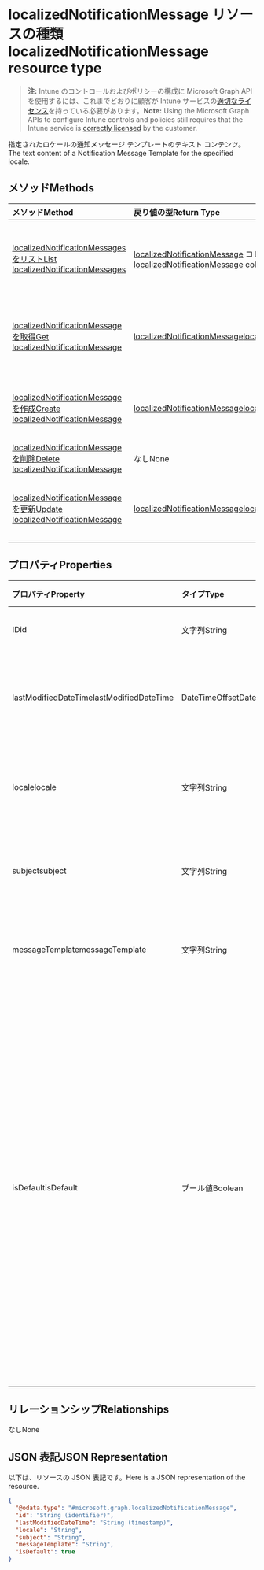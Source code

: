 # <a name="localizednotificationmessage-resource-type"></a><span data-ttu-id="5e3fb-101">localizedNotificationMessage リソースの種類</span><span class="sxs-lookup"><span data-stu-id="5e3fb-101">localizedNotificationMessage resource type</span></span>

> <span data-ttu-id="5e3fb-102">**注:** Intune のコントロールおよびポリシーの構成に Microsoft Graph API を使用するには、これまでどおりに顧客が Intune サービスの[適切なライセンス](https://go.microsoft.com/fwlink/?linkid=839381)を持っている必要があります。</span><span class="sxs-lookup"><span data-stu-id="5e3fb-102">**Note:** Using the Microsoft Graph APIs to configure Intune controls and policies still requires that the Intune service is [correctly licensed](https://go.microsoft.com/fwlink/?linkid=839381) by the customer.</span></span>

<span data-ttu-id="5e3fb-103">指定されたロケールの通知メッセージ テンプレートのテキスト コンテンツ。</span><span class="sxs-lookup"><span data-stu-id="5e3fb-103">The text content of a Notification Message Template for the specified locale.</span></span>
## <a name="methods"></a><span data-ttu-id="5e3fb-104">メソッド</span><span class="sxs-lookup"><span data-stu-id="5e3fb-104">Methods</span></span>
|<span data-ttu-id="5e3fb-105">メソッド</span><span class="sxs-lookup"><span data-stu-id="5e3fb-105">Method</span></span>|<span data-ttu-id="5e3fb-106">戻り値の型</span><span class="sxs-lookup"><span data-stu-id="5e3fb-106">Return Type</span></span>|<span data-ttu-id="5e3fb-107">説明</span><span class="sxs-lookup"><span data-stu-id="5e3fb-107">Description</span></span>|
|:---|:---|:---|
|[<span data-ttu-id="5e3fb-108">localizedNotificationMessages をリスト</span><span class="sxs-lookup"><span data-stu-id="5e3fb-108">List localizedNotificationMessages</span></span>](../api/intune_notification_localizednotificationmessage_list.md)|<span data-ttu-id="5e3fb-109">[localizedNotificationMessage](../resources/intune_notification_localizednotificationmessage.md) コレクション</span><span class="sxs-lookup"><span data-stu-id="5e3fb-109">[localizedNotificationMessage](../resources/intune_notification_localizednotificationmessage.md) collection</span></span>|<span data-ttu-id="5e3fb-110">[localizedNotificationMessage](../resources/intune_notification_localizednotificationmessage.md) オブジェクトのプロパティとリレーションシップをリストします。</span><span class="sxs-lookup"><span data-stu-id="5e3fb-110">List properties and relationships of the [localizedNotificationMessage](../resources/intune_notification_localizednotificationmessage.md) objects.</span></span>|
|[<span data-ttu-id="5e3fb-111">localizedNotificationMessage を取得</span><span class="sxs-lookup"><span data-stu-id="5e3fb-111">Get localizedNotificationMessage</span></span>](../api/intune_notification_localizednotificationmessage_get.md)|[<span data-ttu-id="5e3fb-112">localizedNotificationMessage</span><span class="sxs-lookup"><span data-stu-id="5e3fb-112">localizedNotificationMessage</span></span>](../resources/intune_notification_localizednotificationmessage.md)|<span data-ttu-id="5e3fb-113">[localizedNotificationMessage](../resources/intune_notification_localizednotificationmessage.md) オブジェクトのプロパティとリレーションシップを読み取ります。</span><span class="sxs-lookup"><span data-stu-id="5e3fb-113">Read properties and relationships of the [localizedNotificationMessage](../resources/intune_notification_localizednotificationmessage.md) object.</span></span>|
|[<span data-ttu-id="5e3fb-114">localizedNotificationMessage を作成</span><span class="sxs-lookup"><span data-stu-id="5e3fb-114">Create localizedNotificationMessage</span></span>](../api/intune_notification_localizednotificationmessage_create.md)|[<span data-ttu-id="5e3fb-115">localizedNotificationMessage</span><span class="sxs-lookup"><span data-stu-id="5e3fb-115">localizedNotificationMessage</span></span>](../resources/intune_notification_localizednotificationmessage.md)|<span data-ttu-id="5e3fb-116">新しい [localizedNotificationMessage](../resources/intune_notification_localizednotificationmessage.md) オブジェクトを作成します。</span><span class="sxs-lookup"><span data-stu-id="5e3fb-116">Create a new [localizedNotificationMessage](../resources/intune_notification_localizednotificationmessage.md) object.</span></span>|
|[<span data-ttu-id="5e3fb-117">localizedNotificationMessage を削除</span><span class="sxs-lookup"><span data-stu-id="5e3fb-117">Delete localizedNotificationMessage</span></span>](../api/intune_notification_localizednotificationmessage_delete.md)|<span data-ttu-id="5e3fb-118">なし</span><span class="sxs-lookup"><span data-stu-id="5e3fb-118">None</span></span>|<span data-ttu-id="5e3fb-119">[localizedNotificationMessage](../resources/intune_notification_localizednotificationmessage.md) を削除します。</span><span class="sxs-lookup"><span data-stu-id="5e3fb-119">Deletes a [localizedNotificationMessage](../resources/intune_notification_localizednotificationmessage.md).</span></span>|
|[<span data-ttu-id="5e3fb-120">localizedNotificationMessage を更新</span><span class="sxs-lookup"><span data-stu-id="5e3fb-120">Update localizedNotificationMessage</span></span>](../api/intune_notification_localizednotificationmessage_update.md)|[<span data-ttu-id="5e3fb-121">localizedNotificationMessage</span><span class="sxs-lookup"><span data-stu-id="5e3fb-121">localizedNotificationMessage</span></span>](../resources/intune_notification_localizednotificationmessage.md)|<span data-ttu-id="5e3fb-122">[localizedNotificationMessage](../resources/intune_notification_localizednotificationmessage.md) オブジェクトのプロパティを更新します。</span><span class="sxs-lookup"><span data-stu-id="5e3fb-122">Update the properties of a [localizedNotificationMessage](../resources/intune_notification_localizednotificationmessage.md) object.</span></span>|

## <a name="properties"></a><span data-ttu-id="5e3fb-123">プロパティ</span><span class="sxs-lookup"><span data-stu-id="5e3fb-123">Properties</span></span>
|<span data-ttu-id="5e3fb-124">プロパティ</span><span class="sxs-lookup"><span data-stu-id="5e3fb-124">Property</span></span>|<span data-ttu-id="5e3fb-125">タイプ</span><span class="sxs-lookup"><span data-stu-id="5e3fb-125">Type</span></span>|<span data-ttu-id="5e3fb-126">説明</span><span class="sxs-lookup"><span data-stu-id="5e3fb-126">Description</span></span>|
|:---|:---|:---|
|<span data-ttu-id="5e3fb-127">ID</span><span class="sxs-lookup"><span data-stu-id="5e3fb-127">id</span></span>|<span data-ttu-id="5e3fb-128">文字列</span><span class="sxs-lookup"><span data-stu-id="5e3fb-128">String</span></span>|<span data-ttu-id="5e3fb-129">エンティティのキー。</span><span class="sxs-lookup"><span data-stu-id="5e3fb-129">Key of the entity.</span></span>|
|<span data-ttu-id="5e3fb-130">lastModifiedDateTime</span><span class="sxs-lookup"><span data-stu-id="5e3fb-130">lastModifiedDateTime</span></span>|<span data-ttu-id="5e3fb-131">DateTimeOffset</span><span class="sxs-lookup"><span data-stu-id="5e3fb-131">DateTimeOffset</span></span>|<span data-ttu-id="5e3fb-132">オブジェクトの最終更新の DateTime。</span><span class="sxs-lookup"><span data-stu-id="5e3fb-132">DateTime the object was last modified.</span></span>|
|<span data-ttu-id="5e3fb-133">locale</span><span class="sxs-lookup"><span data-stu-id="5e3fb-133">locale</span></span>|<span data-ttu-id="5e3fb-134">文字列</span><span class="sxs-lookup"><span data-stu-id="5e3fb-134">String</span></span>|<span data-ttu-id="5e3fb-135">対象メッセージの送信先ロケール。</span><span class="sxs-lookup"><span data-stu-id="5e3fb-135">The Locale for which this message is destined.</span></span>|
|<span data-ttu-id="5e3fb-136">subject</span><span class="sxs-lookup"><span data-stu-id="5e3fb-136">subject</span></span>|<span data-ttu-id="5e3fb-137">文字列</span><span class="sxs-lookup"><span data-stu-id="5e3fb-137">String</span></span>|<span data-ttu-id="5e3fb-138">メッセージ テンプレートの件名。</span><span class="sxs-lookup"><span data-stu-id="5e3fb-138">The Message Template Subject.</span></span>|
|<span data-ttu-id="5e3fb-139">messageTemplate</span><span class="sxs-lookup"><span data-stu-id="5e3fb-139">messageTemplate</span></span>|<span data-ttu-id="5e3fb-140">文字列</span><span class="sxs-lookup"><span data-stu-id="5e3fb-140">String</span></span>|<span data-ttu-id="5e3fb-141">メッセージ テンプレートのコンテンツ。</span><span class="sxs-lookup"><span data-stu-id="5e3fb-141">The Message Template content.</span></span>|
|<span data-ttu-id="5e3fb-142">isDefault</span><span class="sxs-lookup"><span data-stu-id="5e3fb-142">isDefault</span></span>|<span data-ttu-id="5e3fb-143">ブール値</span><span class="sxs-lookup"><span data-stu-id="5e3fb-143">Boolean</span></span>|<span data-ttu-id="5e3fb-144">言語フォールバック用の既定ロケールかどうかを示すフラグ。</span><span class="sxs-lookup"><span data-stu-id="5e3fb-144">Flag to indicate whether or not this is the default locale for language fallback.</span></span> <span data-ttu-id="5e3fb-145">このフラグは設定のみ可能です。</span><span class="sxs-lookup"><span data-stu-id="5e3fb-145">This flag can only be set.</span></span> <span data-ttu-id="5e3fb-146">設定解除するには、このプロパティを別のローカライズされた通知メッセージで有効にします。</span><span class="sxs-lookup"><span data-stu-id="5e3fb-146">To unset, set this property to true on another Localized Notification Message.</span></span>|

## <a name="relationships"></a><span data-ttu-id="5e3fb-147">リレーションシップ</span><span class="sxs-lookup"><span data-stu-id="5e3fb-147">Relationships</span></span>
<span data-ttu-id="5e3fb-148">なし</span><span class="sxs-lookup"><span data-stu-id="5e3fb-148">None</span></span>
## <a name="json-representation"></a><span data-ttu-id="5e3fb-149">JSON 表記</span><span class="sxs-lookup"><span data-stu-id="5e3fb-149">JSON Representation</span></span>
<span data-ttu-id="5e3fb-150">以下は、リソースの JSON 表記です。</span><span class="sxs-lookup"><span data-stu-id="5e3fb-150">Here is a JSON representation of the resource.</span></span>
<!--{
  "blockType": "resource",
  "keyProperty": "id",
  "baseType": "microsoft.graph.entity",
  "@odata.type": "microsoft.graph.localizedNotificationMessage"
}-->
``` json
{
  "@odata.type": "#microsoft.graph.localizedNotificationMessage",
  "id": "String (identifier)",
  "lastModifiedDateTime": "String (timestamp)",
  "locale": "String",
  "subject": "String",
  "messageTemplate": "String",
  "isDefault": true
}
```



